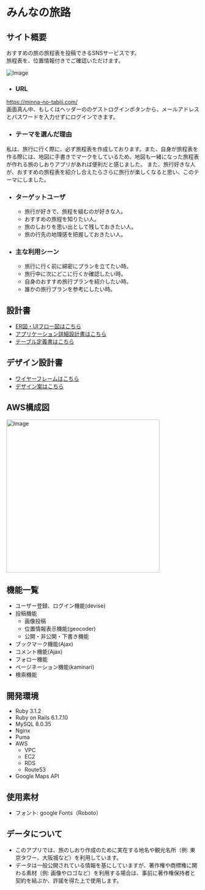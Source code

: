 # みんなの旅路

## サイト概要
おすすめの旅の旅程表を投稿できるSNSサービスです。<br>
旅程表を、位置情報付きでご確認いただけます。

![Image](https://github.com/user-attachments/assets/f30ae373-72b9-4191-8586-890e45eeea99)


- ### URL
https://minna-no-tabiji.com/ <br>
画面真ん中、もしくはヘッダーののゲストログインボタンから、メールアドレスとパスワードを入力せずにログインできます。

- ### テーマを選んだ理由

私は、旅行に行く際に、必ず旅程表を作成しております。また、自身が旅程表を作る際には、地図に手書きでマークをしているため、地図も一緒になった旅程表が作れる旅のしおりアプリがあれば便利だと感じました。
また、旅行好きな人が、おすすめの旅程表を紹介し合えたらさらに旅行が楽しくなると思い、このテーマにしました。

- ### ターゲットユーザ

  - 旅行が好きで、旅程を組むのが好きな人。
  - おすすめの旅程を知りたい人。
  - 旅のしおりを思い出として残しておきたい人。
  - 旅の行先の地理感を把握しておきたい人。

- ### 主な利用シーン

  - 旅行に行く前に綿密にプランを立てたい時。
  - 旅行中に次にどこに行くか確認したい時。
  - 自身のおすすめ旅行プランを紹介したい時。
  - 誰かの旅行プランを参考にしたい時。

## 設計書
- [ER図・UIフロー図はこちら](https://app.diagrams.net/#G1-YS-6yFkuxo5he79xrudsHJI9GZVH0rU#%7B%22pageId%22%3A%22-yT91W0jGG4PveUTrms9%22%7D)
- [アプリケーション詳細設計書はこちら](https://docs.google.com/spreadsheets/d/17Q9Fz1kNpNv5muBtrOj0HQ6NsExVsC66fTzZZlE0Vao/edit?gid=549108681#gid=549108681)
- [テーブル定義書はこちら](https://docs.google.com/spreadsheets/d/1ccuTQBmAbBUtC1A0iU8rwdNNuAHLwu6gyJ1eA8egO_U/edit?gid=1185360574#gid=1185360574)

## デザイン設計書
- [ワイヤーフレームはこちら](https://drive.google.com/file/d/1orECkEYiBaBZoghPavW4NPR4ZdDfJTsg/view?usp=sharing)
- [デザイン案はこちら](https://drive.google.com/file/d/1QnhBzwutFudX_O-h5kMw1qGnxLzibaGR/view?usp=sharing)

## AWS構成図
<img src="https://github.com/user-attachments/assets/d7d7ccbc-0cbe-4f8c-bccf-c9d1bd263dfc" alt="Image" width="400">

## 機能一覧
- ユーザー登録、ログイン機能(devise)
- 投稿機能
  - 画像投稿
  - 位置情報表示機能(geocoder)
  - 公開・非公開・下書き機能
- ブックマーク機能(Ajax)
- コメント機能(Ajax)
- フォロー機能
- ページネーション機能(kaminari)
- 検索機能

## 開発環境
- Ruby 3.1.2
- Ruby on Rails 6.1.7.10
- MySQL 8.0.35
- Nginx
- Puma
- AWS
  - VPC
  - EC2
  - RDS
  - Route53
- Google Maps API

## 使用素材
- フォント: google Fonts（Roboto）

## データについて
- このアプリでは、旅のしおり作成のために実在する地名や観光名所（例: 東京タワー、大阪城など）を利用しています。
- データは一般公開されている情報を基にしていますが、著作権や商標権に関わる素材（例: 画像やロゴなど）を利用する場合は、事前に著作権保持者と契約を結ぶか、許諾を得た上で使用します。
